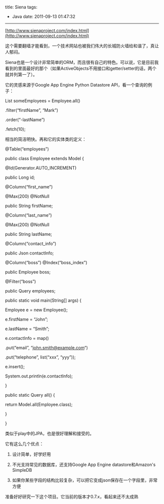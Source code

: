 title: Siena
tags:
  - Java
date: 2011-09-13 01:47:32
---

[http://www.sienaproject.com/index.html](http://www.sienaproject.com/index.html)

这个需要翻墙才能看到，一个技术网站也被我们伟大的长城防火墙给和谐了，真让人郁闷。

Siena也是一个设计非常简单的ORM，而且很有自己的特色。可以说，它是目前我看到的里面最好的那个（如果ActiveObjects不用接口和getter/setter的话，两个就并列第一了）。

它的灵感来源于Google App Engine Python Datastore API，看一个查询的例子：

List<Employee> someEmployees = Employee.all()

.filter(&#8220;firstName&#8221;, &#8220;Mark&#8221;)

.order(&#8220;-lastName&#8221;)

.fetch(10);<span id="more-98"></span>

相当的简洁明快。再和它的实体类的定义：

@Table(&#8220;employees&#8221;)

public class Employee extends Model {

@Id(Generator.AUTO_INCREMENT)

public Long id;

@Column(&#8220;first_name&#8221;)

@Max(200) @NotNull

public String firstName;

@Column(&#8220;last_name&#8221;)

@Max(200) @NotNull

public String lastName;

@Column(&#8220;contact_info&#8221;)

public Json contactInfo;

@Column(&#8220;boss&#8221;) @Index(&#8220;boss_index&#8221;)

public Employee boss;

@Filter(&#8220;boss&#8221;)

public Query<Employee> employees;

public static void main(String[] args) {

Employee e = new Employee();

e.firstName = &#8220;John&#8221;;

e.lastName = &#8220;Smith&#8221;;

e.contactInfo = map()

.put(&#8220;email&#8221;, &#8220;[john.smith@example.com](mailto:john.smith@example.com)&#8220;)

.put(&#8220;telephone&#8221;, list(&#8220;xxx&#8221;, &#8220;yyy&#8221;));

e.insert();

System.out.println(e.contactInfo);

}

public static Query<Employee> all() {

return Model.all(Employee.class);

}

}

类似于play中的JPA，也是很好理解和接受的。

它有这么几个优点：

1. 设计简单，好学好用

2. 不光支持常见的数据库，还支持Google App Engine datastore和Amazon's SimpleDB

3. 如果你某些字段的结构比较复杂，可以把它变成json保存在一个字段里，非常方便

准备好好研究一下这个项目。它当前的版本才0.7.x，看起来还不太成熟